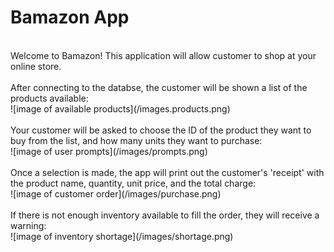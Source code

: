# Bamazon App 
<br>
Welcome to Bamazon! This application will allow customer to shop at your online store.
<br>
<br>
After connecting to the databse, the customer will be shown a list of the products available:
<br>
![image of available products](/images.products.png)
 
<br>
<br>
Your customer will be asked to choose the ID of the product they want to buy from the list, and how many units they want to purchase:
<br>
![image of user prompts](/images/prompts.png)
<br>
<br>
Once a selection is made, the app will print out the customer's 'receipt' with the product name, quantity, unit price, and the total charge:
<br>
![image of customer order](/images/purchase.png)
<br>
<br>
If there is not enough inventory available to fill the order, they will receive a warning:
<br>
![image of inventory shortage](/images/shortage.png)


